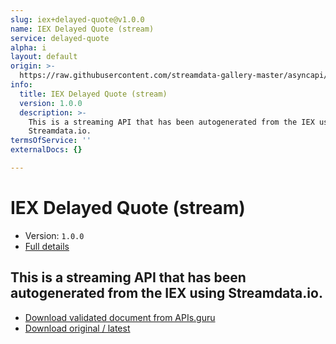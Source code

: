 ```yaml
---
slug: iex+delayed-quote@v1.0.0
name: IEX Delayed Quote (stream)
service: delayed-quote
alpha: i
layout: default
origin: >-
  https://raw.githubusercontent.com/streamdata-gallery-master/asyncapi/master/_listings/iex/iex-delayed-quote-stream-async.md
info:
  title: IEX Delayed Quote (stream)
  version: 1.0.0
  description: >-
    This is a streaming API that has been autogenerated from the IEX using
    Streamdata.io.
termsOfService: ''
externalDocs: {}

---
```

# IEX Delayed Quote (stream)

* Version: `1.0.0`
* [Full details](../html/iex+delayed-quote@v1.0.0.html)



## This is a streaming API that has been autogenerated from the IEX using Streamdata.io.



* [Download validated document from APIs.guru](https://raw.githubusercontent.com/APIs-guru/asyncapi-directory/master/docs/APIs/iex%2Bdelayed-quote%40v1.0.0.yaml)
* [Download original / latest](https://raw.githubusercontent.com/streamdata-gallery-master/asyncapi/master/_listings/iex/iex-delayed-quote-stream-async.md)

<script type="application/ld+json">
{
  "@context": "http://schema.org/",
  "@type": "WebAPI",
  "description": "This is a streaming API that has been autogenerated from the IEX using Streamdata.io.",
  "documentation": "",

  "name": "IEX Delayed Quote (stream)"
}
</script>
